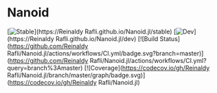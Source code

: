 # Nanoid

[![Stable](https://img.shields.io/badge/docs-stable-blue.svg)](https://Reinaldy Rafli.github.io/Nanoid.jl/stable)
[![Dev](https://img.shields.io/badge/docs-dev-blue.svg)](https://Reinaldy Rafli.github.io/Nanoid.jl/dev)
[![Build Status](https://github.com/Reinaldy Rafli/Nanoid.jl/actions/workflows/CI.yml/badge.svg?branch=master)](https://github.com/Reinaldy Rafli/Nanoid.jl/actions/workflows/CI.yml?query=branch%3Amaster)
[![Coverage](https://codecov.io/gh/Reinaldy Rafli/Nanoid.jl/branch/master/graph/badge.svg)](https://codecov.io/gh/Reinaldy Rafli/Nanoid.jl)

